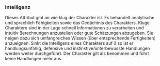 ### Intelligenz

Dieses Attribut gibt an wie klug der Charakter ist. Es behandelt analytische und sprachlich Fähigkeiten sowie das
Gedächtnis des Charakters. Kluge Charaktere sind in der Lage schnell Informationen zu verarbeiten und intuitiv
Berechnungen anzustellen oder gute Schätzungen abzugeben. Sie neigen dazu sich umfangreiches Wissen (über entsprechende
Fertigkeiten) anzueignen. Sinkt die Intelligenz eines Charakters auf 0 so ist er handlungsunfähig, defensive und
instinktive/unterbewusste Handlungen werden weiter durchgeführt. Der Charakter gilt als benommen und führt keine
Handlungen mehr aus.

